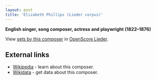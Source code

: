 ```yaml
---
layout: post
title: 'Elizabeth Phillips (Lieder corpus)'
---
```


__English singer, song composer, actress and playwright (1822–1876)__

View [sets by this composer] in [OpenScore Lieder].

[sets by this composer]: https://musescore.com/openscore-lieder-corpus/sets?order=title&text=Phillips,+Elizabeth
[OpenScore Lieder]: https://musescore.com/openscore-lieder-corpus

## External links

- [Wikipedia] - learn about this composer.
- [Wikidata] - get data about this composer.

[Wikipedia]: None
[Wikidata]: https://www.wikidata.org/wiki/Q105407464
